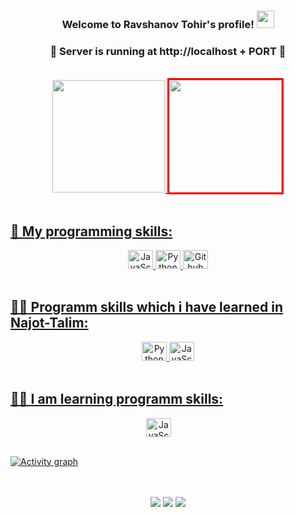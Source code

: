 <!-- ### Hi there 👋 -->

<!--
**ravshanovtohir/ravshanovtohir** is a ✨ _special_ ✨ repository because its `README.md` (this file) appears on your GitHub profile.

Here are some ideas to get you started:

- 🔭 I’m currently working on ...
- 🌱 I’m currently learning ...
- 👯 I’m looking to collaborate on ...
- 🤔 I’m looking for help with ...
- 💬 Ask me about ...
- 📫 How to reach me: ...
- 😄 Pronouns: ...
- ⚡ Fun fact: ...
-->

<h3 align="center">
  Welcome to Ravshanov Tohir's profile!
  <img src="https://media.giphy.com/media/hvRJCLFzcasrR4ia7z/giphy.gif" width="28">
</h3>
<h3 align="center">
  🚀 Server is running at http://localhost + PORT 🔭
</h3>
 
<br>
<div align="center">
  <a href="https://github.com/ravshanovtohir">
  <img height="180px" src="https://github-readme-stats.vercel.app/api?username=ravshanovtohir&show_icons=true&theme=dark&include_all_commits=true&count_private=true"/>
  <img height="180px" style="border:3px solid red;"src="https://github-readme-stats.vercel.app/api/top-langs/?username=ravshanovtohir&layout=compact&langs_count=7&theme=dark"/>
</div>

<br>
  
## 🤹 My programming skills:
<div style="display: inline_block" align="center">
  <img alt="JavaScript" height="30" width="40" src="https://cdn.jsdelivr.net/gh/devicons/devicon/icons/javascript/javascript-original.svg">

  <img alt="Python" height="30" width="40" src="https://cdn.jsdelivr.net/gh/devicons/devicon/icons/python/python-original.svg">

  <img alt="Github" height="30" width="40" src="https://cdn.jsdelivr.net/gh/devicons/devicon/icons/github/github-original.svg">
</div>

<br>

## 👨‍💻 Programm skills which i have learned in Najot-Talim:

<div align="center">
  <img alt="Python" height="30" width="40" src="https://cdn.jsdelivr.net/gh/devicons/devicon/icons/python/python-original.svg">

  <img alt="JavaScript" height="30" width="40" src="https://cdn.jsdelivr.net/gh/devicons/devicon/icons/javascript/javascript-original.svg">
  
</div>

<br>
  
## 👨‍💻 I am learning programm skills:
<div style="display: inline_block" align="center">
  <img alt="JavaScript" height="30" width="40" style="margin-right: 30px;" src="https://cdn.jsdelivr.net/gh/devicons/devicon/icons/javascript/javascript-original.svg">
</div>
  
<br>
  
[![Activity graph](https://activity-graph.herokuapp.com/graph?username=ravshanovtohir&bg_color=000000&color=36bcf7&line=36bcf7&point=ffffff&area=true&hide_border=true)](https://github.com/ravshanovtohir)

<br>
  
<!-- <div align="center">
  <img src="https://raw.githubusercontent.com/ravshanovtohir/ravshanovtohir/output/github-contribution-grid-snake.svg" />
</div> -->

<br>

<div align="center"> 
  <a href="https://www.linkedin.com/in/tohir-ravshanov-73147a221/" target="_blank"><img src="https://img.shields.io/badge/-LinkedIn-%230077B5?style=for-the-badge&logo=linkedin&logoColor=white" target="_blank"></a> 
  <a href = "mailto:ravshanovtohir11@gmail.com"><img src="https://img.shields.io/badge/-Gmail-%23333?style=for-the-badge&logo=gmail&logoColor=white" target="_blank"></a>
  <a href = "https://leetcode.com/ravshanovtohir11/"><img src="https://img.shields.io/badge/-LeetCode-%23000?style=for-the-badge&logo=LeetCode&logoColor=white" target="_blank"></a>
</div>
